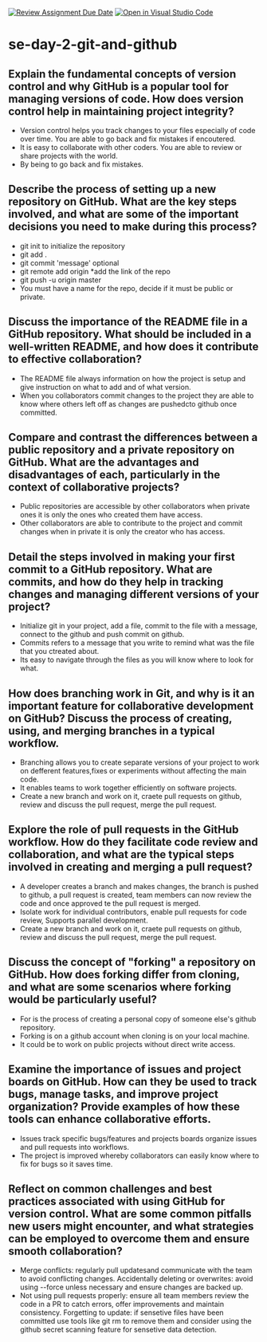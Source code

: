 [![Review Assignment Due Date](https://classroom.github.com/assets/deadline-readme-button-22041afd0340ce965d47ae6ef1cefeee28c7c493a6346c4f15d667ab976d596c.svg)](https://classroom.github.com/a/8wgCKhpZ)
[![Open in Visual Studio Code](https://classroom.github.com/assets/open-in-vscode-2e0aaae1b6195c2367325f4f02e2d04e9abb55f0b24a779b69b11b9e10269abc.svg)](https://classroom.github.com/online_ide?assignment_repo_id=18447287&assignment_repo_type=AssignmentRepo)
# se-day-2-git-and-github
## Explain the fundamental concepts of version control and why GitHub is a popular tool for managing versions of code. How does version control help in maintaining project integrity?
* Version control helps you track changes to your files especially of code over time. You are able to go back and fix mistakes if encoutered.
* It is easy to collaborate with other coders. You are able to review or share projects with the world.
* By being to go back and fix mistakes.
  
## Describe the process of setting up a new repository on GitHub. What are the key steps involved, and what are some of the important decisions you need to make during this process?
* git init to initialize the repository
* git add .
* git commit 'message' optional
* git remote add origin *add the link of the repo
* git push -u origin master
* You must have a name for the repo, decide if it must be public or private.
  
## Discuss the importance of the README file in a GitHub repository. What should be included in a well-written README, and how does it contribute to effective collaboration?
* The README file always information on how the project is setup and give instruction on what to add and of what version.
* When you collaborators commit changes to the project they are able to know where others left off as changes are pushedcto github once committed.

## Compare and contrast the differences between a public repository and a private repository on GitHub. What are the advantages and disadvantages of each, particularly in the context of collaborative projects?
* Public repositories are accessible by other collaborators when private ones it is only the ones who created them have access.
* Other collaborators are able to contribute to the project and commit changes when in private it is only the creator who has access.
  
## Detail the steps involved in making your first commit to a GitHub repository. What are commits, and how do they help in tracking changes and managing different versions of your project?
* Initialize git in your project, add a file, commit to the file with a message, connect to the github and push commit on github.
* Commits refers to a message that you write to remind what was the file that you ctreated about.
* Its easy to navigate through the files as you will know where to look for what.
   
## How does branching work in Git, and why is it an important feature for collaborative development on GitHub? Discuss the process of creating, using, and merging branches in a typical workflow.
* Branching allows you to create separate versions of your project to work on defferent features,fixes or experiments without affecting the main code.
* It enables teams to work together efficiently on software projects.
* Create a new branch and work on it, craete pull requests on github, review and discuss the pull request, merge the pull request.
    
## Explore the role of pull requests in the GitHub workflow. How do they facilitate code review and collaboration, and what are the typical steps involved in creating and merging a pull request?
* A developer creates a branch and makes changes, the branch is pushed to github, a pull request is created, team members can now review the code and once approved te the pull request is merged.
* Isolate work for individual contributors, enable pull requests for code review, Supports parallel development.
* Create a new branch and work on it, craete pull requests on github, review and discuss the pull request, merge the pull request.
  
## Discuss the concept of "forking" a repository on GitHub. How does forking differ from cloning, and what are some scenarios where forking would be particularly useful?
* For is the process of creating a personal copy of someone else's github repository.
* Forking is on a github account when cloning is on your local machine.
* It could be to work on public projects without direct write access.
  
## Examine the importance of issues and project boards on GitHub. How can they be used to track bugs, manage tasks, and improve project organization? Provide examples of how these tools can enhance collaborative efforts.
* Issues track specific bugs/features and projects boards organize issues and pull requests into workflows.
* The project is improved whereby collaborators can easily know where to fix for bugs so it saves time.
  
## Reflect on common challenges and best practices associated with using GitHub for version control. What are some common pitfalls new users might encounter, and what strategies can be employed to overcome them and ensure smooth collaboration?
* Merge conflicts: regularly pull updatesand communicate with the team to avoid conflicting changes.
  Accidentally deleting or overwrites: avoid using --force unless necessary and ensure changes are backed up.
* Not using pull requests properly: ensure all team members review the code in a PR to catch errors, offer improvements and maintain consistency.
  Forgetting to update: if sensetive files have been committed use tools like git rm to remove them and consider using the github secret scanning feature for sensetive data detection.
